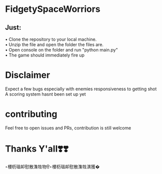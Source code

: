 ﻿# FidgetySpaceWorriors


## Just:
• Clone the repository to your local machine.  
• Unzip the file and open the folder the files are.   
• Open console on the folder and run "python main.py"   
• The game should immediately fire up 

# Disclaimer
Expect a few bugs especially with enemies responsiveness to getting shot
A scoring system hasnt been set up yet

# contributing
Feel free to open issues and PRs, contribution is still welcome

# Thanks Y'all❣️❣️

‣楆杤瑥卹慰散潗牲物ੳ‣楆杤瑥卹慰散潗牲潩獲�
